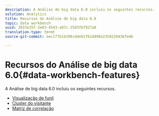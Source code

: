 ```yaml
---
description: A Análise de big data 6.0 incluiu os seguintes recursos.
solution: Analytics
title: Recursos do Análise de big data 6.0
topic: Data workbench
uuid: 3837e35f-2e63-4543-a87c-25d3f6f927a0
translation-type: tm+mt
source-git-commit: aec1f7b14198cdde91f61d490a235022943bfedb

---
```



# Recursos do Análise de big data 6.0{#data-workbench-features}

A Análise de big data 6.0 incluiu os seguintes recursos.

* [Visualização de funil](/help/home/c-get-started/c-analysis-vis/c-funnel-visualization/c-funnel-visualization.md)
* [Cluster do visitante](/help/home/c-get-started/c-analysis-vis/c-visitor-cluster/c-visitor-cluster.md)
* [Matriz de correlação](/help/home/c-get-started/c-analysis-vis/c-correlation-analysis/c-correlation-analysis.md)
